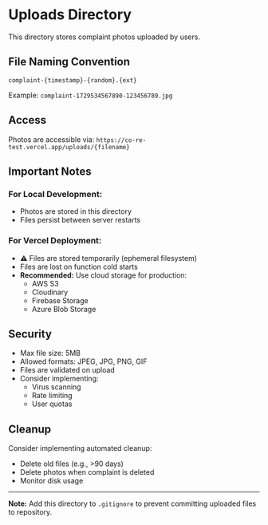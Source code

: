 # Uploads Directory

This directory stores complaint photos uploaded by users.

## File Naming Convention
`complaint-{timestamp}-{random}.{ext}`

Example: `complaint-1729534567890-123456789.jpg`

## Access
Photos are accessible via: `https://co-re-test.vercel.app/uploads/{filename}`

## Important Notes

### For Local Development:
- Photos are stored in this directory
- Files persist between server restarts

### For Vercel Deployment:
- ⚠️ Files are stored temporarily (ephemeral filesystem)
- Files are lost on function cold starts
- **Recommended:** Use cloud storage for production:
  - AWS S3
  - Cloudinary
  - Firebase Storage
  - Azure Blob Storage

## Security

- Max file size: 5MB
- Allowed formats: JPEG, JPG, PNG, GIF
- Files are validated on upload
- Consider implementing:
  - Virus scanning
  - Rate limiting
  - User quotas

## Cleanup

Consider implementing automated cleanup:
- Delete old files (e.g., >90 days)
- Delete photos when complaint is deleted
- Monitor disk usage

---

**Note:** Add this directory to `.gitignore` to prevent committing uploaded files to repository.
